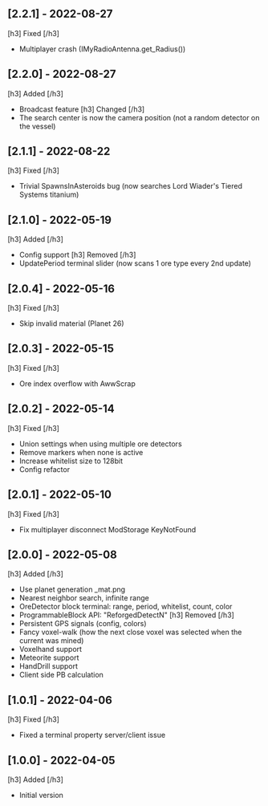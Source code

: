## [2.2.1] - 2022-08-27
[h3] Fixed [/h3]
- Multiplayer crash (IMyRadioAntenna.get_Radius())

## [2.2.0] - 2022-08-27
[h3] Added [/h3]
- Broadcast feature
[h3] Changed [/h3]
- The search center is now the camera position (not a random detector on the vessel)

## [2.1.1] - 2022-08-22
[h3] Fixed [/h3]
- Trivial SpawnsInAsteroids bug (now searches Lord Wiader's Tiered Systems titanium)

## [2.1.0] - 2022-05-19
[h3] Added [/h3]
- Config support
[h3] Removed [/h3]
- UpdatePeriod terminal slider (now scans 1 ore type every 2nd update)

## [2.0.4] - 2022-05-16
[h3] Fixed [/h3]
- Skip invalid material (Planet 26)

## [2.0.3] - 2022-05-15
[h3] Fixed [/h3]
- Ore index overflow with AwwScrap

## [2.0.2] - 2022-05-14
[h3] Fixed [/h3]
- Union settings when using multiple ore detectors
- Remove markers when none is active
- Increase whitelist size to 128bit
- Config refactor

## [2.0.1] - 2022-05-10
[h3] Fixed [/h3]
- Fix multiplayer disconnect ModStorage KeyNotFound

## [2.0.0] - 2022-05-08
[h3] Added [/h3]
- Use planet generation _mat.png
- Nearest neighbor search, infinite range
- OreDetector block terminal: range, period, whitelist, count, color
- ProgrammableBlock API: "ReforgedDetectN"
[h3] Removed [/h3]
- Persistent GPS signals (config, colors)
- Fancy voxel-walk (how the next close voxel was selected when the current was mined)
- Voxelhand support
- Meteorite support
- HandDrill support
- Client side PB calculation

## [1.0.1] - 2022-04-06
[h3] Fixed [/h3]
- Fixed a terminal property server/client issue

## [1.0.0] - 2022-04-05
[h3] Added [/h3]
- Initial version